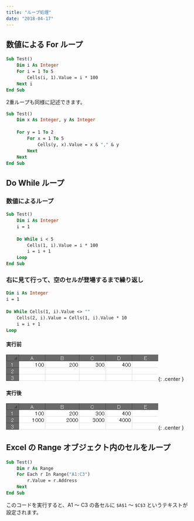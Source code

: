 ```yaml
---
title: "ループ処理"
date: "2018-04-17"
---
```


数値による For ループ
----

~~~ vb
Sub Test()
    Dim i As Integer
    For i = 1 To 5
        Cells(i, 1).Value = i * 100
    Next i
End Sub
~~~

2重ループも同様に記述できます。

~~~ vb
Sub Test()
    Dim x As Integer, y As Integer

    For y = 1 To 2
        For x = 1 To 5
            Cells(y, x).Value = x & "," & y
        Next
    Next
End Sub
~~~

Do While ループ
----

### 数値によるループ

~~~ vb
Sub Test()
    Dim i As Integer
    i = 1

    Do While i < 5
        Cells(1, i).Value = i * 100
        i = i + 1
    Loop
End Sub
~~~

### 右に見て行って、空のセルが登場するまで繰り返し

~~~ vb
Dim i As Integer
i = 1

Do While Cells(1, i).Value <> ""
    Cells(2, i).Value = Cells(1, i).Value * 10
    i = i + 1
Loop
~~~

#### 実行前

![loop-do-while1.png](loop-do-while1.png){: .center }

#### 実行後

![loop-do-while2.png](loop-do-while2.png){: .center }


Excel の Range オブジェクト内のセルをループ
----

~~~ vb
Sub Test()
    Dim r As Range
    For Each r In Range("A1:C3")
        r.Value = r.Address
    Next
End Sub
~~~

このコードを実行すると、A1 ～ C3 の各セルに `$A$1` ～ `$C$3` というテキストが設定されます。


